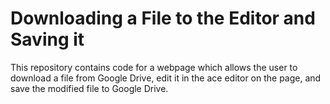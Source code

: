 # Downloading a File to the Editor and Saving it

This repository contains code for a webpage which allows the user to download a file from Google Drive,
edit it in the ace editor on the page, and save the modified file to Google Drive. 
